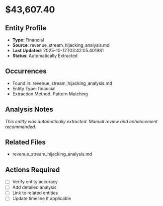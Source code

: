# $43,607.40

## Entity Profile
- **Type**: Financial
- **Source**: revenue_stream_hijacking_analysis.md
- **Last Updated**: 2025-10-12T03:42:05.401981
- **Status**: Automatically Extracted

## Occurrences
- Found in: revenue_stream_hijacking_analysis.md
- Entity Type: financial
- Extraction Method: Pattern Matching

## Analysis Notes
*This entity was automatically extracted. Manual review and enhancement recommended.*

## Related Files
- revenue_stream_hijacking_analysis.md

## Actions Required
- [ ] Verify entity accuracy
- [ ] Add detailed analysis
- [ ] Link to related entities
- [ ] Update timeline if applicable

